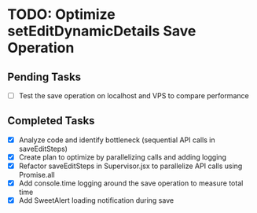 # TODO: Optimize setEditDynamicDetails Save Operation

## Pending Tasks
- [ ] Test the save operation on localhost and VPS to compare performance

## Completed Tasks
- [x] Analyze code and identify bottleneck (sequential API calls in saveEditSteps)
- [x] Create plan to optimize by parallelizing calls and adding logging
- [x] Refactor saveEditSteps in Supervisor.jsx to parallelize API calls using Promise.all
- [x] Add console.time logging around the save operation to measure total time
- [x] Add SweetAlert loading notification during save
